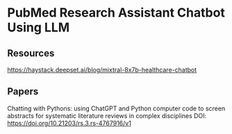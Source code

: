# PubMed Research Assistant Chatbot Using LLM

## Resources
https://haystack.deepset.ai/blog/mixtral-8x7b-healthcare-chatbot

## Papers
Chatting with Pythons: using ChatGPT and Python computer code to screen abstracts for systematic literature reviews in complex disciplines
DOI: https://doi.org/10.21203/rs.3.rs-4767916/v1